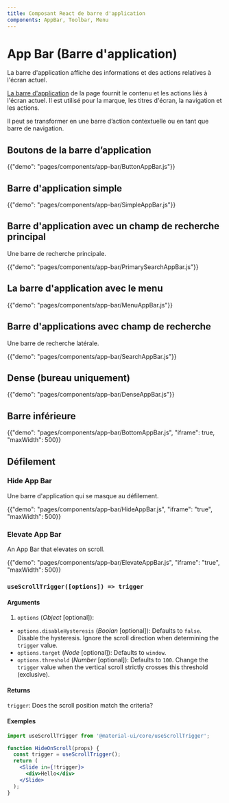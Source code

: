 ```yaml
---
title: Composant React de barre d'application
components: AppBar, Toolbar, Menu
---
```


# App Bar (Barre d'application)

<p class="description">La barre d'application affiche des informations et des actions relatives à l'écran actuel.</p>

[La barre d'application](https://material.io/design/components/app-bars-top.html) de la page fournit le contenu et les actions liés à l'écran actuel. Il est utilisé pour la marque, les titres d'écran, la navigation et les actions.

Il peut se transformer en une barre d’action contextuelle ou en tant que barre de navigation.

## Boutons de la barre d’application

{{"demo": "pages/components/app-bar/ButtonAppBar.js"}}

## Barre d'application simple

{{"demo": "pages/components/app-bar/SimpleAppBar.js"}}

## Barre d'application avec un champ de recherche principal

Une barre de recherche principale.

{{"demo": "pages/components/app-bar/PrimarySearchAppBar.js"}}

## La barre d'application avec le menu

{{"demo": "pages/components/app-bar/MenuAppBar.js"}}

## Barre d'applications avec champ de recherche

Une barre de recherche latérale.

{{"demo": "pages/components/app-bar/SearchAppBar.js"}}

## Dense (bureau uniquement)

{{"demo": "pages/components/app-bar/DenseAppBar.js"}}

## Barre inférieure

{{"demo": "pages/components/app-bar/BottomAppBar.js", "iframe": true, "maxWidth": 500}}

## Défilement

### Hide App Bar

Une barre d'application qui se masque au défilement.

{{"demo": "pages/components/app-bar/HideAppBar.js", "iframe": "true", "maxWidth": 500}}

### Elevate App Bar

An App Bar that elevates on scroll.

{{"demo": "pages/components/app-bar/ElevateAppBar.js", "iframe": "true", "maxWidth": 500}}

### `useScrollTrigger([options]) => trigger`

#### Arguments

1. `options` (*Object* [optional]):

- `options.disableHysteresis` (*Boolan* [optional]): Defaults to `false`. Disable the hysteresis. Ignore the scroll direction when determining the `trigger` value.
- `options.target` (*Node* [optional]): Defaults to `window`.
- `options.threshold` (*Number* [optional]): Defaults to `100`. Change the `trigger` value when the vertical scroll strictly crosses this threshold (exclusive).

#### Returns

`trigger`: Does the scroll position match the criteria?

#### Exemples

```jsx
import useScrollTrigger from '@material-ui/core/useScrollTrigger';

function HideOnScroll(props) {
  const trigger = useScrollTrigger();
  return (
    <Slide in={!trigger}>
      <div>Hello</div>
    </Slide>
  );
}
```